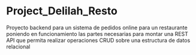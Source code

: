 # Project_Delilah_Resto
Proyecto backend para un sistema de pedidos online para un restaurante poniendo en funcionamiento las partes necesarias para montar una REST API que permita realizar operaciones CRUD sobre una estructura de datos relacional
